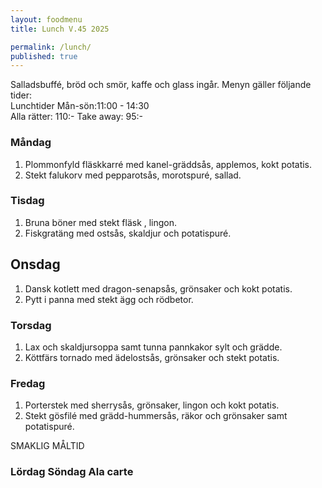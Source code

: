 ```yaml
---
layout: foodmenu
title: Lunch V.45 2025

permalink: /lunch/
published: true
---
```

Salladsbuffé, bröd och smör, kaffe och glass ingår.
Menyn gäller följande tider:  
Lunchtider  Mån-sön:11:00 - 14:30  
Alla rätter: 110:- Take away: 95:-
                                
### Måndag

1. Plommonfyld fläskkarré med kanel-gräddsås, applemos, kokt potatis.
2. Stekt falukorv med pepparotsås, morotspuré, sallad.

### Tisdag

1. Bruna böner med stekt fläsk , lingon.
2. Fiskgratäng med ostsås, skaldjur och potatispuré.

## Onsdag
1. Dansk kotlett med dragon-senapsås, grönsaker och kokt potatis. 
2. Pytt i panna med stekt ägg och rödbetor. 

### Torsdag

1. Lax och skaldjursoppa samt tunna pannkakor sylt och grädde. 
2. Köttfärs tornado med ädelostsås, grönsaker och stekt potatis.

### Fredag  

1. Porterstek med sherrysås, grönsaker, lingon och kokt potatis.
2. Stekt gösfilé med grädd-hummersås, räkor och grönsaker samt potatispuré.

SMAKLIG MÅLTID  

### Lördag Söndag Ala carte





    
       
    

   
    
   
     
